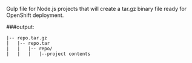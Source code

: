 Gulp file for Node.js projects that will create a tar.gz binary file ready for OpenShift deployment.


###output:
```
|-- repo.tar.gz 
|   |-- repo.tar 
|   |   |-- repo/ 
|   |   |   |--project contents
```
